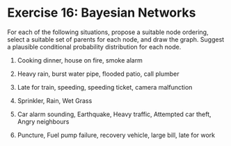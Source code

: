 # Exercise 16: Bayesian Networks

For each of the following situations, propose a suitable node ordering, select a suitable set of parents for each node, and draw the graph. Suggest a plausible conditional probability distribution for each node.

1. Cooking dinner, house on fire, smoke alarm

2. Heavy rain, burst water pipe, flooded patio, call plumber

3. Late for train, speeding, speeding ticket, camera malfunction

4. Sprinkler, Rain, Wet Grass

5. Car alarm sounding, Earthquake, Heavy traffic, Attempted car theft, Angry neighbours

6. Puncture, Fuel pump failure, recovery vehicle, large bill, late for work
